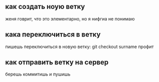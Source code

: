 <h2>как создать ноую ветку</h2>
<p>женя говрит, что это элементарно, но я нифгиа не понимаю</p>
<h2>кака переключиться в ветку</h2>
<p>пишешь переключиться в новую ветку: git checkout surname профит</p>
<h2>как отправить ветку на сервер</h2>
<p>берешь коммитишь и пушишь</p>